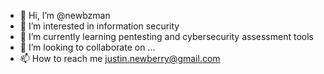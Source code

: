 - 👋 Hi, I’m @newbzman
- 👀 I’m interested in information security
- 🌱 I’m currently learning pentesting and cybersecurity assessment tools
- 💞️ I’m looking to collaborate on ...
- 📫 How to reach me justin.newberry@gmail.com

<!---
newbzman/newbzman is a ✨ special ✨ repository because its `README.md` (this file) appears on your GitHub profile.
You can click the Preview link to take a look at your changes.
--->
